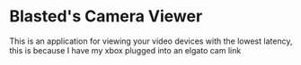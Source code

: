 # Blasted's Camera Viewer
 This is an application for viewing your video devices with the lowest latency, this is because I have my xbox plugged into an elgato cam link
